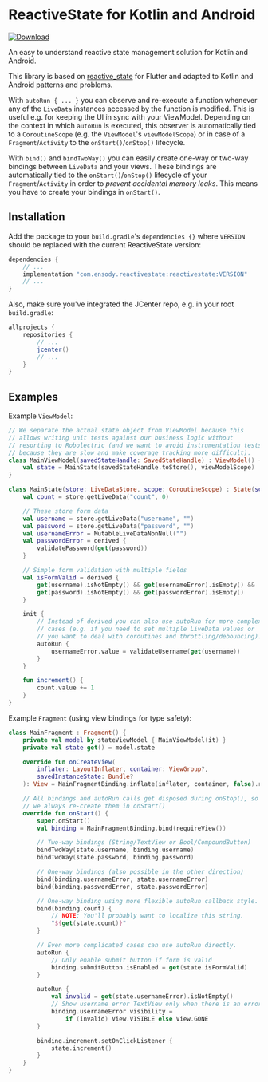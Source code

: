 # ReactiveState for Kotlin and Android

[ ![Download](https://api.bintray.com/packages/ensody/maven/com.ensody.reactivestate%3Areactivestate/images/download.svg) ](https://bintray.com/ensody/maven/com.ensody.reactivestate%3Areactivestate/_latestVersion)

An easy to understand reactive state management solution for Kotlin and Android.

This library is based on [reactive_state](https://github.com/ensody/reactive_state) for Flutter and adapted to Kotlin and Android patterns and problems.

With `autoRun { ... }` you can observe and re-execute a function whenever any of the `LiveData` instances accessed by the function is modified.
This is useful e.g. for keeping the UI in sync with your ViewModel.
Depending on the context in which `autoRun` is executed, this observer is automatically tied to a `CoroutineScope` (e.g. the `ViewModel`'s `viewModelScope`) or in case of a `Fragment`/`Activity` to the `onStart()`/`onStop()` lifecycle.

With `bind()` and `bindTwoWay()` you can easily create one-way or two-way bindings between `LiveData` and your views.
These bindings are automatically tied to the `onStart()`/`onStop()` lifecycle of your `Fragment`/`Activity` in order to *prevent accidental memory leaks*.
This means you have to create your bindings in `onStart()`.

## Installation

Add the package to your `build.gradle`'s `dependencies {}` where `VERSION` should be replaced with the current ReactiveState version:

```groovy
dependencies {
    // ...
    implementation "com.ensody.reactivestate:reactivestate:VERSION"
    // ...
}
```

Also, make sure you've integrated the JCenter repo, e.g. in your root `build.gradle`:

```groovy
allprojects {
    repositories {
        // ...
        jcenter()
        // ...
    }
}
```

## Examples

Example `ViewModel`:

```kotlin
// We separate the actual state object from ViewModel because this
// allows writing unit tests against our business logic without
// resorting to Robolectric (and we want to avoid instrumentation tests
// because they are slow and make coverage tracking more difficult).
class MainViewModel(savedStateHandle: SavedStateHandle) : ViewModel() {
    val state = MainState(savedStateHandle.toStore(), viewModelScope)
}

class MainState(store: LiveDataStore, scope: CoroutineScope) : State(scope) {
    val count = store.getLiveData("count", 0)

    // These store form data
    val username = store.getLiveData("username", "")
    val password = store.getLiveData("password", "")
    val usernameError = MutableLiveDataNonNull("")
    val passwordError = derived {
        validatePassword(get(password))
    }

    // Simple form validation with multiple fields
    val isFormValid = derived {
        get(username).isNotEmpty() && get(usernameError).isEmpty() &&
        get(password).isNotEmpty() && get(passwordError).isEmpty()
    }

    init {
        // Instead of derived you can also use autoRun for more complex
        // cases (e.g. if you need to set multiple LiveData values or
        // you want to deal with coroutines and throttling/debouncing).
        autoRun {
            usernameError.value = validateUsername(get(username))
        }
    }

    fun increment() {
        count.value += 1
    }
}
```

Example `Fragment` (using view bindings for type safety):

```kotlin
class MainFragment : Fragment() {
    private val model by stateViewModel { MainViewModel(it) }
    private val state get() = model.state

    override fun onCreateView(
        inflater: LayoutInflater, container: ViewGroup?,
        savedInstanceState: Bundle?
    ): View = MainFragmentBinding.inflate(inflater, container, false).root

    // All bindings and autoRun calls get disposed during onStop(), so
    // we always re-create them in onStart()
    override fun onStart() {
        super.onStart()
        val binding = MainFragmentBinding.bind(requireView())

        // Two-way bindings (String/TextView or Bool/CompoundButton)
        bindTwoWay(state.username, binding.username)
        bindTwoWay(state.password, binding.password)

        // One-way bindings (also possible in the other direction)
        bind(binding.usernameError, state.usernameError)
        bind(binding.passwordError, state.passwordError)

        // One-way binding using more flexible autoRun callback style.
        bind(binding.count) {
            // NOTE: You'll probably want to localize this string.
            "${get(state.count)}" 
        }

        // Even more complicated cases can use autoRun directly.
        autoRun {
            // Only enable submit button if form is valid
            binding.submitButton.isEnabled = get(state.isFormValid)
        }

        autoRun {
            val invalid = get(state.usernameError).isNotEmpty()
            // Show username error TextView only when there is an error
            binding.usernameError.visibility =
                if (invalid) View.VISIBLE else View.GONE
        }

        binding.increment.setOnClickListener {
            state.increment()
        }
    }
}
```
